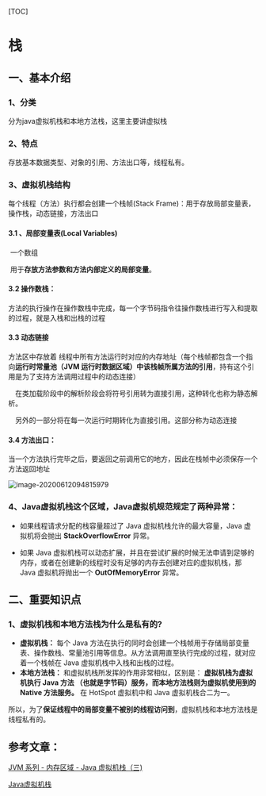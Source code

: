 [TOC]

# 栈

## 一、基本介绍

### 1、分类

分为java虚拟机栈和本地方法栈，这里主要讲虚拟栈

### 2、特点
存放基本数据类型、对象的引用、方法出口等，线程私有。
### 3、虚拟机栈结构
每个线程（方法）执行都会创建一个栈帧(Stack Frame)：用于存放局部变量表，操作栈，动态链接，方法出口
#### 3.1 、局部变量表(Local Variables)

​	一个数组

​	用于**存放方法参数和方法内部定义的局部变量**。

#### 3.2 操作数栈：

方法的执行操作在操作数栈中完成，每一个字节码指令往操作数栈进行写入和提取的过程，就是入栈和出栈的过程

#### 3.3 动态链接

方法区中存放着 线程中所有方法运行时对应的内存地址（每个栈帧都包含一个指向**运行时常量池（JVM 运行时数据区域）**中该栈帧所属方法的**引用**，持有这个引用是为了支持方法调用过程中的动态连接）

　在类加载阶段中的解析阶段会将符号引用转为直接引用，这种转化也称为静态解析。

　另外的一部分将在每一次运行时期转化为直接引用。这部分称为动态连接





#### 3.4 方法出口：

​			当一个方法执行完毕之后，要返回之前调用它的地方，因此在栈帧中必须保存一个方法返回地址

![image-20200612094815979](https://gitee.com/BlacksJack/picture-bed/raw/master/img/20200910165409.png)



### 4、Java虚拟机栈这个区域，Java虚拟机规范规定了两种异常：

- 如果线程请求分配的栈容量超过了 Java 虚拟机栈允许的最大容量，Java 虚拟机将会抛出 **StackOverflowError** 异常。

- 如果 Java 虚拟机栈可以动态扩展，并且在尝试扩展的时候无法申请到足够的内存，或者在创建新的线程时没有足够的内存去创建对应的虚拟机栈，那 Java 虚拟机将抛出一个 **OutOfMemoryError** 异常。

  

## 二、重要知识点

### 1、虚拟机栈和本地方法栈为什么是私有的?

- **虚拟机栈：** 每个 Java 方法在执行的同时会创建一个栈帧用于存储局部变量表、操作数栈、常量池引用等信息。从方法调用直至执行完成的过程，就对应着一个栈帧在 Java 虚拟机栈中入栈和出栈的过程。
- **本地方法栈：** 和虚拟机栈所发挥的作用非常相似，区别是： **虚拟机栈为虚拟机执行 Java 方法 （也就是字节码）服务，而本地方法栈则为虚拟机使用到的 Native 方法服务。** 在 HotSpot 虚拟机中和 Java 虚拟机栈合二为一。

所以，为了**保证线程中的局部变量不被别的线程访问到**，虚拟机栈和本地方法栈是线程私有的。







## 参考文章：

[JVM 系列 - 内存区域 - Java 虚拟机栈（三)](https://www.jianshu.com/p/ecfcc9fb1de7)

[Java虚拟机栈](https://www.cnblogs.com/old-cha/p/13089555.html)








